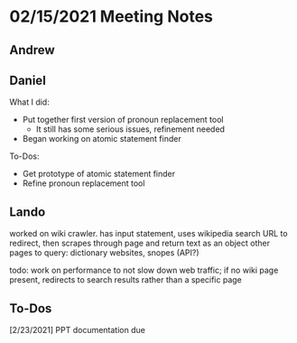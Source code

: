 # 02/15/2021 Meeting Notes


## Andrew

## Daniel
What I did:
- Put together first version of pronoun replacement tool
    - It still has some serious issues, refinement needed
- Began working on atomic statement finder

To-Dos:
- Get prototype of atomic statement finder
- Refine pronoun replacement tool

## Lando
worked on wiki crawler. has input statement, uses wikipedia search URL to redirect, then scrapes through page and return text as an object
other pages to query: dictionary websites, snopes (API?)

todo: work on performance to not slow down web traffic; if no wiki page present, redirects to search results rather than a specific page


## To-Dos
[2/23/2021] PPT documentation due

